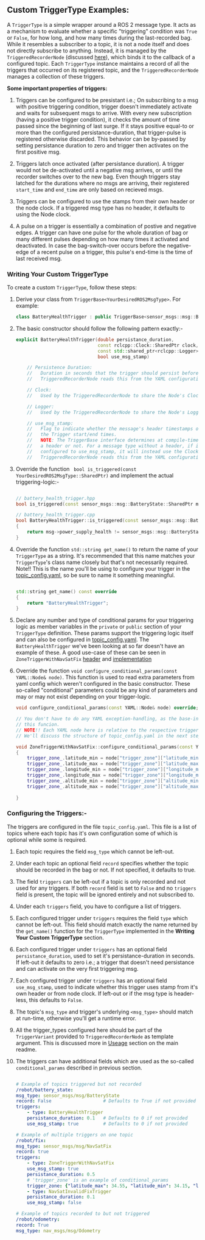 ## Custom TriggerType Examples:

A `TriggerType` is a simple wrapper around a ROS 2 message type. It acts as a mechanism to evaluate whether a specific "triggering" condition was `True` or `False`, for how long, and how many times during the last-recorded bag. While it resembles a subscriber to a topic, it is not a node itself and does not directly subscribe to anything. Instead, it is managed by the `TriggeredRecorderNode` (discussed [here](../README.md)), which binds it to the callback of a configured topic. Each `TriggerType` instance maintains a record of all the triggers that occurred on its registered topic, and the `TriggeredRecorderNode` manages a collection of these triggers.

**Some important properties of triggers:**  

1. Triggers can be configured to be presistant i.e.; On subscribing to a msg with positive triggering condition, trigger doesn't immediately activate and waits for subsequent msgs to arrive. With every new subscription (having a positive trigger condition), it checks the amount of time passed since the beginning of last surge. If it stays positive equal-to or more than the configured persistance-duration, that trigger-pulse is registered otherwise discarded. This behavior can be by-passed by setting persistance duration to zero and trigger then activates on the first positive msg.

2. Triggers latch once activated (after persistance duration). A trigger would not be de-activated until a negative msg arrives, or until the recorder switches over to the new bag. Even though triggers stay latched for the durations where no msgs are arriving, their registered ```start_time``` and ```end_time``` are only based on recieved msgs.

3. Triggers can be configured to use the stamps from their own header or the node clock. If a triggered msg type has no header, it defaults to using the Node clock.

4. A pulse on a trigger is essentially a combination of postive and negative edges. A trigger can have one pulse for the whole duration of bag or many different pulses depending on how many times it activated and deactivated. In case the bag-switch-over occurs before the negative-edge of a recent pulse on a trigger, this pulse's end-time is the time of last received msg.

### Writing Your Custom TriggerType

To create a custom `TriggerType`, follow these steps:

1. Derive your class from `TriggerBase<YourDesiredROS2MsgType>`. For example:

    ```cpp
    class BatteryHealthTrigger : public TriggerBase<sensor_msgs::msg::BatteryState> // This wouldn't compile if the template argument is not recognized as a ROS2 msg type. So be sure that the template argument is ROS2 msg type and is available as a dependency to this class.
    ```
2. The basic constructor should follow the following pattern exactly:-

    ```cpp
    explicit BatteryHealthTrigger(double persistance_duration, 
                                  const rclcpp::Clock::SharedPtr clock, 
                                  const std::shared_ptr<rclcpp::Logger> logger, 
                                  bool use_msg_stamp)

        // Persistence Duration: 
        //   Duration in seconds that the trigger should persist before being activated/registered. 
        //   TriggeredRecorderNode reads this from the YAML configuration.

        // Clock: 
        //   Used by the TriggeredRecorderNode to share the Node's Clock source with each trigger instance.

        // Logger: 
        //   Used by the TriggeredRecorderNode to share the Node's Logger source with each trigger instance.

        // use_msg_stamp: 
        //   Flag to indicate whether the message's header timestamps or the Clock is used to determine 
        //   the Trigger start/end times. 
        //   NOTE: The TriggerBase interface determines at compile-time whether a message actually has 
        //   a header or not. For a message type without a header, if its associated TriggerType is 
        //   configured to use_msg_stamp, it will instead use the Clock and warn the user about this.
        //   TriggeredRecorderNode reads this from the YAML configuration.
    ```

3. Override the function ``` bool is_triggered(const YourDesiredROS2MsgType::SharedPtr)``` and implement the actual triggering-logic:- 

    ```cpp

    // battery_health_trigger.hpp
    bool is_triggered(const sensor_msgs::msg::BatteryState::SharedPtr msg) const override;

    // battery_health_trigger.cpp
    bool BatteryHealthTrigger::is_triggered(const sensor_msgs::msg::BatteryState::SharedPtr msg) const
    {
        return msg->power_supply_health != sensor_msgs::msg::BatteryState::POWER_SUPPLY_HEALTH_GOOD;
    }
    ```
4. Override the function ```std::string get_name()``` to return the name of your ```TriggerType``` as a string. It's recommended that this name matches your ```TriggerType```'s class name closely but that's not necessarily required. Note!! This is the name you'll be using to configure your trigger in the [topic_config.yaml](./config/topic_config.yaml), so be sure to name it something meaningful.

    ```cpp

    std::string get_name() const override
    {
        return "BatteryHealthTrigger";
    }
    ```
5. Declare any number and type of conditional params for your triggering logic as member variables in the ```private``` or ```public``` section of your ```TriggerType``` definition. These params support the triggering logic itself and can also be configured in [topic_config.yaml](./config/topic_config.yaml). The ```BatteryHealthTrigger``` we've been looking at so far doesn't have an example of these. A good use-case of these can be seen in ```ZoneTriggerWithNavSatFix```  [header](./include/ros2bag_triggered_examples/zone_trigger_with_navsat_fix.hpp) and [implementation](./src/zone_trigger_with_navsat_fix.cpp)  


6. Override the function ```void configure_conditional_params(const YAML::Node& node)```. This function is used to read extra parameters from yaml config which weren't configured in the basic constructor. These so-called "conditional" parameters could be any kind of parameters and may or may not exist depending on your trigger-logic.

    ```cpp
    void configure_conditional_params(const YAML::Node& node) override;

    // You don't have to do any YAML exception-handling, as the base-interface takes the responsibility of calling and handling the exceptions in 
    // this funcion.
    // NOTE!! Each YAML node here is relative to the respective trigger in the topic_config.yaml and not relative to the root node of the whole file.
    // We'll discuss the structure of topic_config.yaml in the next step.
    
    void ZoneTriggerWithNavSatFix::configure_conditional_params(const YAML::Node& node) 
    {   
        trigger_zone_.latitude_min = node["trigger_zone"]["latitude_min"].as<double>();
        trigger_zone_.latitude_max = node["trigger_zone"]["latitude_max"].as<double>();
        trigger_zone_.longitude_min = node["trigger_zone"]["longitude_min"].as<double>();
        trigger_zone_.longitude_max = node["trigger_zone"]["longitude_max"].as<double>();
        trigger_zone_.altitude_min = node["trigger_zone"]["altitude_min"].as<double>();
        trigger_zone_.altitude_max = node["trigger_zone"]["altitude_max"].as<double>();
        
    }
    ```

### Configuring the Triggers:-

The triggers are configured in the file ```topic_config.yaml```. This file is a list of topics where each topic has it's own configuration some of which is optional while some is required.

1. Each topic requires the field ```msg_type``` which cannot be left-out.
2. Under each topic an optional field ```record``` specifies whether the topic should be recorded in the bag or not. If not specified, it defaults to true. 
3. The field ```triggers``` can be left-out if a topic is only recorded and not used for any triggers. If both ```record``` field is set to ```False``` and no ```triggers``` field is present, the topic will be ignored entirely and not subscribed to.
4. Under each  ```triggers``` field, you have to configure a list of triggers.
5. Each configured trigger under ```triggers``` requires the field ```type``` which cannot be left-out. This field should match exactly the name returned by the ```get_name()``` function for the ```TriggerType``` implemented in the **Writing Your Custom TriggerType** section. 
6. Each configured trigger under ```triggers``` has an optional field ```persistance_duration```, used to set it's persistance-duration in seconds. If left-out it defaults to zero i.e.; a trigger that doesn't need persistance and can activate on the very first triggering msg.
7. Each configured trigger under ```triggers``` has an optional field ```use_msg_stamp```, used to indicate whether this trigger uses stamp from it's own header or from node clock. If left-out or if the msg type is header-less, this defaults to ```False```.
8. The topic's ```msg_type``` and trigger's underlying ```<msg_type>``` should match at run-time, otherwise you'll get a runtime error. 
9. All the trigger_types configured here should be part of the ```TriggerVariant``` provided to ```TriggeredRecorderNode``` as template argument. This is discussed more in [Useage](../README.md) section on the main readme.
10. The triggers can have additional fields which are used as the so-called ```conditional_params``` described in previous section.

    ```yaml

    # Example of topics triggered but not recorded 
    /robot/battery_state:
    msg_type: sensor_msgs/msg/BatteryState
    record: False                   # Defaults to True if not provided
    triggers:
        - type: BatteryHealthTrigger
        persistance_duration: 0.1   # Defaults to 0 if not provided
        use_msg_stamp: true         # Defaults to 0 if not provided

    # Example of multiple triggers on one topic
    /robot/fix:
    msg_type: sensor_msgs/msg/NavSatFix
    record: true
    triggers:
        - type: ZoneTriggerWithNavSatFix
        use_msg_stamp: true
        persistance_duration: 0.5
        # 'trigger_zone' is an example of conditional_params
        trigger_zone: {"latitude_max": 34.55, "latitude_min": 34.15, "longitude_max": 122.55, "longitude_min": 122.15, "altitude_max": 100.0, "altitude_min": 10.0}
        - type: NavSatInvalidFixTrigger
        persistance_duration: 0.1
        use_msg_stamp: false

    # Example of topics recorded to but not triggered 
    /robot/odometry:
    record: True
    msg_type: nav_msgs/msg/Odometry
    ```